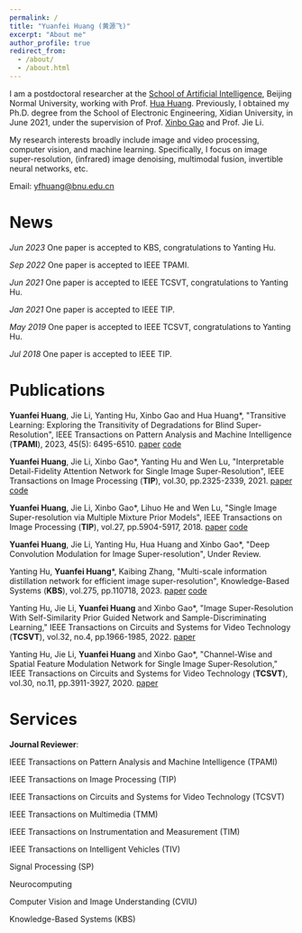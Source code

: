 ```yaml
---
permalink: /
title: "Yuanfei Huang (黄源飞)"
excerpt: "About me"
author_profile: true
redirect_from: 
  - /about/
  - /about.html
---
```


I am a postdoctoral researcher at the [School of Artificial Intelligence](ai.bnu.edu.cn), Beijing Normal University, working with Prof. [Hua Huang](https://vmcl.bnu.edu.cn/group/teacher/dcdaea79b5e54b75b532795109a85a34.htm). Previously, I obtained my Ph.D. degree from the School of Electronic Engineering, Xidian University, in June 2021, under the supervision of Prof. [Xinbo Gao](https://see.xidian.edu.cn/faculty/xbgao/) and Prof. Jie Li.

My research interests broadly include image and video processing, computer vision, and machine learning. Specifically, I focus on image super-resolution, (infrared) image denoising, multimodal fusion, invertible neural networks, etc.

Email: yfhuang@bnu.edu.cn

News
======
*Jun 2023*  One paper is accepted to KBS, congratulations to Yanting Hu.

*Sep 2022*  One paper is accepted to IEEE TPAMI.

*Jun 2021*  One paper is accepted to IEEE TCSVT, congratulations to Yanting Hu.

*Jan 2021*  One paper is accepted to IEEE TIP.

*May 2019*  One paper is accepted to IEEE TCSVT, congratulations to Yanting Hu.

*Jul 2018*  One paper is accepted to IEEE TIP.

Publications
======
**Yuanfei Huang**, Jie Li, Yanting Hu, Xinbo Gao and Hua Huang*, "Transitive Learning: Exploring the Transitivity of Degradations for Blind Super-Resolution", IEEE Transactions on Pattern Analysis and Machine Intelligence (**TPAMI**), 2023, 45(5): 6495-6510. [paper](https://ieeexplore.ieee.org/document/9893392/)  [code](https://github.com/YuanfeiHuang/TLSR)

**Yuanfei Huang**, Jie Li, Xinbo Gao*, Yanting Hu and Wen Lu, "Interpretable Detail-Fidelity Attention Network for Single Image Super-Resolution", IEEE Transactions on Image Processing (**TIP**), vol.30, pp.2325-2339, 2021.  [paper](https://ieeexplore.ieee.org/document/9334407)  [code](https://github.com/YuanfeiHuang/DeFiAN)

**Yuanfei Huang**, Jie Li, Xinbo Gao*, Lihuo He and Wen Lu, "Single Image Super-resolution via Multiple Mixture Prior Models", IEEE Transactions on Image Processing (**TIP**), vol.27, pp.5904-5917, 2018. [paper](https://ieeexplore.ieee.org/document/8421656)  [code](https://github.com/YuanfeiHuang/MMPM)

**Yuanfei Huang**, Jie Li, Yanting Hu, Hua Huang and Xinbo Gao*, "Deep Convolution Modulation for Image Super-resolution", Under Review.

Yanting Hu, **Yuanfei Huang***, Kaibing Zhang, "Multi-scale information distillation network for efficient image super-resolution", Knowledge-Based Systems (**KBS**), vol.275, pp.110718, 2023. [paper](https://www.sciencedirect.com/science/article/pii/S0950705123004689)  [code](https://github.com/YuanfeiHuang/MSID)

Yanting Hu, Jie Li, **Yuanfei Huang** and Xinbo Gao*, "Image Super-Resolution With Self-Similarity Prior Guided Network and Sample-Discriminating Learning," IEEE Transactions on Circuits and Systems for Video Technology (**TCSVT**), vol.32, no.4, pp.1966-1985, 2022. [paper](https://ieeexplore.ieee.org/document/9467283)

Yanting Hu, Jie Li, **Yuanfei Huang** and Xinbo Gao*, "Channel-Wise and Spatial Feature Modulation Network for Single Image Super-Resolution," IEEE Transactions on Circuits and Systems for Video Technology (**TCSVT**), vol.30, no.11, pp.3911-3927, 2020. [paper](https://ieeexplore.ieee.org/document/8708220)

Services
======
**Journal Reviewer**:

  IEEE Transactions on Pattern Analysis and Machine Intelligence (TPAMI)

  IEEE Transactions on Image Processing (TIP)

  IEEE Transactions on Circuits and Systems for Video Technology (TCSVT)

  IEEE Transactions on Multimedia (TMM)

  IEEE Transactions on Instrumentation and Measurement (TIM)

  IEEE Transactions on Intelligent Vehicles (TIV)

  Signal Processing (SP)

  Neurocomputing

  Computer Vision and Image Understanding (CVIU)

  Knowledge-Based Systems (KBS)
